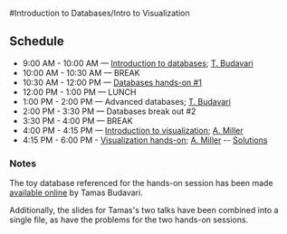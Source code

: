 #Introduction to Databases/Intro to Visualization

## Schedule

 *  9:00 AM - 10:00 AM — [Introduction to databases](https://github.com/LSSTC-DSFP/LSST-DSFP-Resources/blob/master/Session1/Wednesday/LSST-DSFP-Budavari-SQL-v2.pdf); [T. Budavari](https://github.com/budavari)
 *  10:00 AM - 10:30 AM — BREAK
 *  10:30 AM - 12:00 PM — [Databases hands-on #1](https://github.com/LSSTC-DSFP/LSST-DSFP-Resources/blob/master/Session1/Wednesday/LSST-DSFP-Budavari-SQL-v2.pdf)
 *  12:00 PM - 1:00 PM — LUNCH
 *  1:00 PM - 2:00 PM — Advanced databases; [T. Budavari](https://github.com/budavari)
 *  2:00 PM - 3:30 PM — Databases break out #2
 *  3:30 PM - 4:00 PM — BREAK
 *  4:00 PM - 4:15 PM — [Introduction to visualization](https://github.com/LSSTC-DSFP/LSST-DSFP-Resources/blob/master/Session1/Wednesday/DSFP_Intro2Viz.pdf); [A. Miller](https://github.com/adamamiller)
 *  4:15 PM - 6:00 PM - [Visualization hands-on](https://github.com/LSSTC-DSFP/LSST-DSFP-Resources/blob/master/Session1/Wednesday/IntroToVisualization.ipynb); [A. Miller](https://github.com/adamamiller) -- [Solutions](https://github.com/LSSTC-DSFP/LSST-DSFP-Resources/blob/master/Session1/Wednesday/IntroToVizSolutions.ipynb)

### Notes

The toy database referenced for the hands-on session has been made [available online](http://gwen1.pha.jhu.edu/sqlweb/) by Tamas Budavari.

Additionally, the slides for Tamas's two talks have been combined into a single file, as have the problems for the two hands-on sessions. 